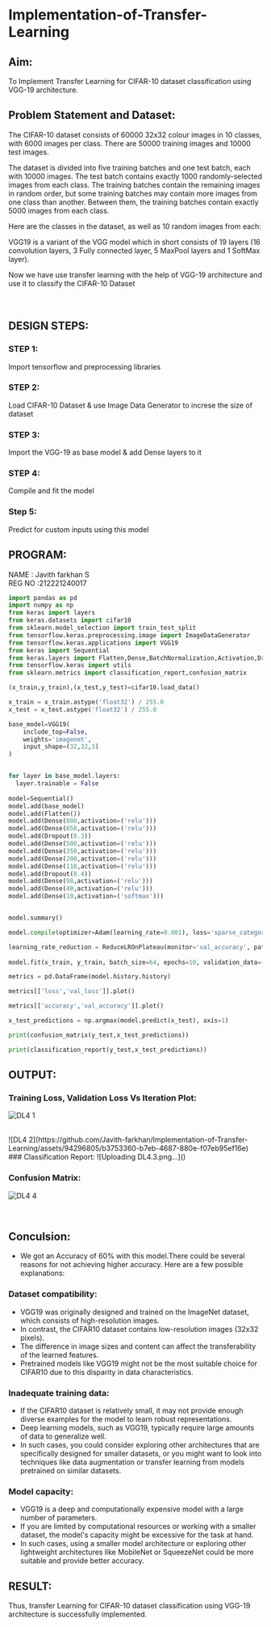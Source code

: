 # Implementation-of-Transfer-Learning
## Aim:
To Implement Transfer Learning for CIFAR-10 dataset classification using VGG-19 architecture.
## Problem Statement and Dataset:
The CIFAR-10 dataset consists of 60000 32x32 colour images in 10 classes, with 6000 images per class. There are 50000 training images and 10000 test images.

The dataset is divided into five training batches and one test batch, each with 10000 images. The test batch contains exactly 1000 randomly-selected images from each class. The training batches contain the remaining images in random order, but some training batches may contain more images from one class than another. Between them, the training batches contain exactly 5000 images from each class.

Here are the classes in the dataset, as well as 10 random images from each:


VGG19 is a variant of the VGG model which in short consists of 19 layers (16 convolution layers, 3 Fully connected layer, 5 MaxPool layers and 1 SoftMax layer).

Now we have use transfer learning with the help of VGG-19 architecture and use it to classify the CIFAR-10 Dataset
</br>
</br>
</br>

## DESIGN STEPS:

### STEP 1:
Import tensorflow and preprocessing libraries

### STEP 2:
Load CIFAR-10 Dataset & use Image Data Generator to increse the size of dataset

### STEP 3:
Import the VGG-19 as base model & add Dense layers to it

### STEP 4:
Compile and fit the model

### Step 5:
Predict for custom inputs using this model

## PROGRAM:
NAME : Javith farkhan S </BR>
REG NO :212221240017
```python
import pandas as pd
import numpy as np
from keras import layers
from keras.datasets import cifar10
from sklearn.model_selection import train_test_split
from tensorflow.keras.preprocessing.image import ImageDataGenerator
from tensorflow.keras.applications import VGG19
from keras import Sequential
from keras.layers import Flatten,Dense,BatchNormalization,Activation,Dropout
from tensorflow.keras import utils
from sklearn.metrics import classification_report,confusion_matrix

(x_train,y_train),(x_test,y_test)=cifar10.load_data()

x_train = x_train.astype('float32') / 255.0
x_test = x_test.astype('float32') / 255.0

base_model=VGG19(
    include_top=False,
    weights='imagenet',
    input_shape=(32,32,3)
)


for layer in base_model.layers:
  layer.trainable = False
  
model=Sequential()
model.add(base_model)
model.add(Flatten())
model.add(Dense(800,activation=('relu')))
model.add(Dense(650,activation=('relu')))
model.add(Dropout(0.3))
model.add(Dense(500,activation=('relu')))
model.add(Dense(350,activation=('relu')))
model.add(Dense(200,activation=('relu')))
model.add(Dense(110,activation=('relu')))
model.add(Dropout(0.4))
model.add(Dense(98,activation=('relu')))
model.add(Dense(40,activation=('relu')))
model.add(Dense(10,activation=('softmax')))


model.summary()

model.compile(optimizer=Adam(learning_rate=0.001), loss='sparse_categorical_crossentropy', metrics=['accuracy'])

learning_rate_reduction = ReduceLROnPlateau(monitor='val_accuracy', patience=3, verbose=1, factor=0.5, min_lr=0.00001)
                                         
model.fit(x_train, y_train, batch_size=64, epochs=10, validation_data=(x_test, y_test), callbacks=[learning_rate_reduction])

metrics = pd.DataFrame(model.history.history)

metrics[['loss','val_loss']].plot()

metrics[['accuracy','val_accuracy']].plot()

x_test_predictions = np.argmax(model.predict(x_test), axis=1)

print(confusion_matrix(y_test,x_test_predictions))

print(classification_report(y_test,x_test_predictions))

```


## OUTPUT:
### Training Loss, Validation Loss Vs Iteration Plot:
![DL4 1](https://github.com/Javith-farkhan/Implementation-of-Transfer-Learning/assets/94296805/b864a9a4-b1e6-4687-9de6-5a23d0c665cc)

</br>
![DL4 2](https://github.com/Javith-farkhan/Implementation-of-Transfer-Learning/assets/94296805/b3753360-b7eb-4687-880e-f07eb95ef16e)

</br>
### Classification Report:
![Uploading DL4.3.png…]()

</br>

### Confusion Matrix:
![DL4 4](https://github.com/Javith-farkhan/Implementation-of-Transfer-Learning/assets/94296805/43ed19e6-dc42-40ae-bc62-af6624e559a7)


</br>

## Conculsion:
* We got an Accuracy of 60% with this model.There could be several reasons for not achieving higher accuracy. Here are a few possible explanations:
### Dataset compatibility: 
* VGG19 was originally designed and trained on the ImageNet dataset, which consists of high-resolution images. 
* In contrast, the CIFAR10 dataset contains low-resolution images (32x32 pixels). 
* The difference in image sizes and content can affect the transferability of the learned features. 
* Pretrained models like VGG19 might not be the most suitable choice for CIFAR10 due to this disparity in data characteristics.

### Inadequate training data: 
* If the CIFAR10 dataset is relatively small, it may not provide enough diverse examples for the model to learn robust representations. 
* Deep learning models, such as VGG19, typically require large amounts of data to generalize well. 
* In such cases, you could consider exploring other architectures that are specifically designed for smaller datasets, or you might want to look into techniques like data augmentation or transfer learning from models pretrained on similar datasets.

### Model capacity: 
* VGG19 is a deep and computationally expensive model with a large number of parameters. 
* If you are limited by computational resources or working with a smaller dataset, the model's capacity might be excessive for the task at hand. 
* In such cases, using a smaller model architecture or exploring other lightweight architectures like MobileNet or SqueezeNet could be more suitable and provide better accuracy.

## RESULT:
Thus, transfer Learning for CIFAR-10 dataset classification using VGG-19 architecture is successfully implemented.
